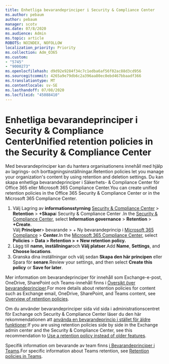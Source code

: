 ```yaml
---
title: Enhetliga bevarandeprinciper i Security & Compliance Center
ms.author: pebaum
author: pebaum
manager: scotv
ms.date: 07/8/2020
ms.audience: Admin
ms.topic: article
ROBOTS: NOINDEX, NOFOLLOW
localization_priority: Priority
ms.collection: Adm_O365
ms.custom:
- "5745"
- "9000273"
ms.openlocfilehash: d9d92e9284f34c7c1edba6af56f02ac88d3cd956
ms.sourcegitcommit: 4265a9e79db6c2a396aa80ec0ebd467bbaadf366
ms.translationtype: MT
ms.contentlocale: sv-SE
ms.lasthandoff: 07/08/2020
ms.locfileid: "45088410"
---
```

# <a name="unified-retention-policies-in-the-security--compliance-center"></a><span data-ttu-id="a399a-102">Enhetliga bevarandeprinciper i Security & Compliance Center</span><span class="sxs-lookup"><span data-stu-id="a399a-102">Unified retention policies in the Security & Compliance Center</span></span>

<span data-ttu-id="a399a-103">Med bevarandeprinciper kan du hantera organisationens innehåll med hjälp av lagrings- och borttagningsinställningar.</span><span class="sxs-lookup"><span data-stu-id="a399a-103">Retention policies let you manage your organization's content by using retention and deletion settings.</span></span> <span data-ttu-id="a399a-104">Du kan skapa enhetliga bevarandeprinciper i Säkerhets- & Compliance Center för Office 365 eller Microsoft 365 Compliance Center.</span><span class="sxs-lookup"><span data-stu-id="a399a-104">You can create unified retention policies in the Office 365 Security & Compliance Center or in the Microsoft 365 Compliance Center.</span></span> 

1. <span data-ttu-id="a399a-105">Välj Lagring av **informationsstyrning** [Security & Compliance Center](https://go.microsoft.com/fwlink/p/?linkid=2077143)  >  **Retention**  >  **+Skapa**i Security & Compliance Center .</span><span class="sxs-lookup"><span data-stu-id="a399a-105">In the [Security & Compliance Center](https://go.microsoft.com/fwlink/p/?linkid=2077143), select **Information governance** > **Retention** > **+Create**.</span></span> <br/>
    <span data-ttu-id="a399a-106">Välj **Principer**> bevarande > + Ny bevarandeprincip i [Microsoft 365 Compliance](https://go.microsoft.com/fwlink/p/?linkid=2077149)  >  **Center.**</span><span class="sxs-lookup"><span data-stu-id="a399a-106">In the [Microsoft 365 Compliance Center](https://go.microsoft.com/fwlink/p/?linkid=2077149), select **Policies** > **Data > Retention > + New retention policy.**</span></span>
2. <span data-ttu-id="a399a-107">Lägg till **namn,** **inställningar**och **Välj platser**.</span><span class="sxs-lookup"><span data-stu-id="a399a-107">Add **Name**, **Settings**, and **Choose locations**.</span></span>
3. <span data-ttu-id="a399a-108">Granska dina inställningar och välj sedan **Skapa den här principen** eller Spara för **senare**.</span><span class="sxs-lookup"><span data-stu-id="a399a-108">Review your settings, and then select **Create this policy** or **Save for later**.</span></span>  
      
<span data-ttu-id="a399a-109">Mer information om bevarandeprinciper för innehåll som Exchange-e-post, OneDrive, SharePoint och Teams-innehåll finns i [Översikt över bevarandeprinciper](https://go.microsoft.com/fwlink/?linkid=2127785).</span><span class="sxs-lookup"><span data-stu-id="a399a-109">For more details about retention policies for content such as Exchange email, OneDrive, SharePoint, and Teams content, see [Overview of retention policies](https://go.microsoft.com/fwlink/?linkid=2127785).</span></span>  
    
<span data-ttu-id="a399a-110">Om du använder bevarandeprinciper sida vid sida i administrationscentret för Exchange och Security & Compliance Center läser du den här rekommendationen att [använda en bevarandeprincip i stället för äldre funktioner](https://docs.microsoft.com/microsoft-365/compliance/retention-policies?view=o365-worldwide#use-a-retention-policy-instead-of-older-features).</span><span class="sxs-lookup"><span data-stu-id="a399a-110">If you are using retention policies side by side in the Exchange admin center and the Security & Compliance Center, see this recommendation to [Use a retention policy instead of older features](https://docs.microsoft.com/microsoft-365/compliance/retention-policies?view=o365-worldwide#use-a-retention-policy-instead-of-older-features).</span></span>  
    
<span data-ttu-id="a399a-111">Specifik information om bevarande av team finns [i Bevarandeprinciper i Teams](https://docs.microsoft.com/microsoftteams/retention-policies).</span><span class="sxs-lookup"><span data-stu-id="a399a-111">For specific information about Teams retention, see [Retention policies in Teams](https://docs.microsoft.com/microsoftteams/retention-policies).</span></span>